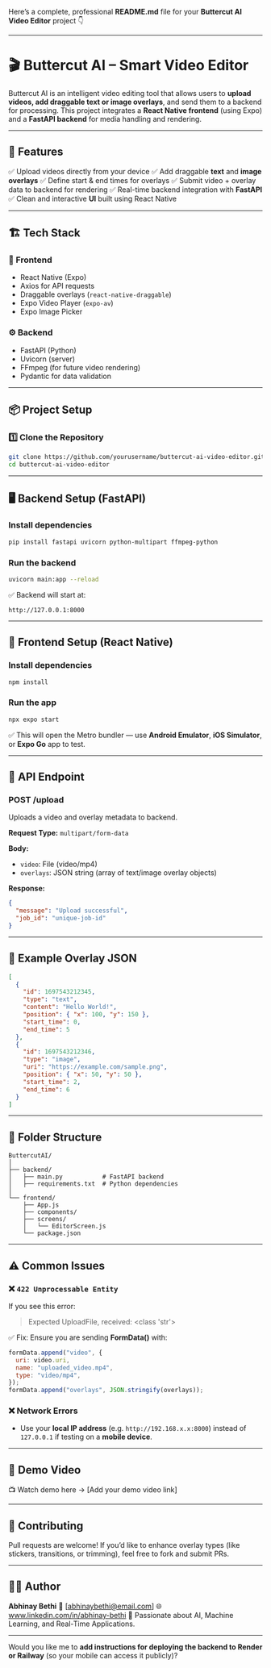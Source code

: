 Here’s a complete, professional **README.md** file for your **Buttercut AI Video Editor** project 👇

---

# 🎬 Buttercut AI – Smart Video Editor

Buttercut AI is an intelligent video editing tool that allows users to **upload videos, add draggable text or image overlays**, and send them to a backend for processing.
This project integrates a **React Native frontend** (using Expo) and a **FastAPI backend** for media handling and rendering.

---

## 🚀 Features

✅ Upload videos directly from your device
✅ Add draggable **text** and **image overlays**
✅ Define start & end times for overlays
✅ Submit video + overlay data to backend for rendering
✅ Real-time backend integration with **FastAPI**
✅ Clean and interactive **UI** built using React Native

---

## 🏗️ Tech Stack

### 🎨 Frontend

* React Native (Expo)
* Axios for API requests
* Draggable overlays (`react-native-draggable`)
* Expo Video Player (`expo-av`)
* Expo Image Picker

### ⚙️ Backend

* FastAPI (Python)
* Uvicorn (server)
* FFmpeg (for future video rendering)
* Pydantic for data validation

---

## 📦 Project Setup

### 1️⃣ Clone the Repository

```bash
git clone https://github.com/yourusername/buttercut-ai-video-editor.git
cd buttercut-ai-video-editor
```

---

## 🖥️ Backend Setup (FastAPI)

### Install dependencies

```bash
pip install fastapi uvicorn python-multipart ffmpeg-python
```

### Run the backend

```bash
uvicorn main:app --reload
```

✅ Backend will start at:

```
http://127.0.0.1:8000
```

---

## 📱 Frontend Setup (React Native)

### Install dependencies

```bash
npm install
```

### Run the app

```bash
npx expo start
```

✅ This will open the Metro bundler — use **Android Emulator**, **iOS Simulator**, or **Expo Go** app to test.

---

## 🔗 API Endpoint

### **POST /upload**

Uploads a video and overlay metadata to backend.

**Request Type:** `multipart/form-data`

**Body:**

* `video`: File (video/mp4)
* `overlays`: JSON string (array of text/image overlay objects)

**Response:**

```json
{
  "message": "Upload successful",
  "job_id": "unique-job-id"
}
```

---

## 🧠 Example Overlay JSON

```json
[
  {
    "id": 1697543212345,
    "type": "text",
    "content": "Hello World!",
    "position": { "x": 100, "y": 150 },
    "start_time": 0,
    "end_time": 5
  },
  {
    "id": 1697543212346,
    "type": "image",
    "uri": "https://example.com/sample.png",
    "position": { "x": 50, "y": 50 },
    "start_time": 2,
    "end_time": 6
  }
]
```

---

## 🧩 Folder Structure

```
ButtercutAI/
│
├── backend/
│   ├── main.py           # FastAPI backend
│   ├── requirements.txt  # Python dependencies
│
└── frontend/
    ├── App.js
    ├── components/
    ├── screens/
    │   └── EditorScreen.js
    └── package.json
```

---

## ⚠️ Common Issues

### ❌ `422 Unprocessable Entity`

If you see this error:

> Expected UploadFile, received: <class 'str'>

✅ Fix: Ensure you are sending **FormData()** with:

```js
formData.append("video", {
  uri: video.uri,
  name: "uploaded_video.mp4",
  type: "video/mp4",
});
formData.append("overlays", JSON.stringify(overlays));
```

### ❌ Network Errors

* Use your **local IP address** (e.g. `http://192.168.x.x:8000`) instead of `127.0.0.1` if testing on a **mobile device**.

---

## 🎥 Demo Video

📺 Watch demo here → [Add your demo video link]

---

## 🤝 Contributing

Pull requests are welcome!
If you’d like to enhance overlay types (like stickers, transitions, or trimming), feel free to fork and submit PRs.

---

## 👨‍💻 Author

**Abhinay Bethi**
📧 [[abhinaybethi@email.com](mailto:abhinaybethi@email.com)]
🌐 www.linkedin.com/in/abhinay-bethi
💬 Passionate about AI, Machine Learning, and Real-Time Applications.

---

Would you like me to **add instructions for deploying the backend to Render or Railway** (so your mobile can access it publicly)?
